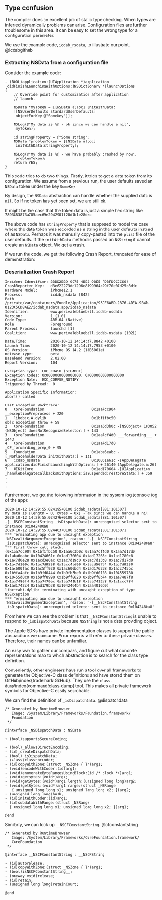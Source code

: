 ## Type confusion

The compiler does an excellent job of static type checking.  When types are inferred dynamically problems can arise.  Configuration files are further troublesome in this area.  It can be easy to set the wrong type for a configuration parameter.

We use the example code, `icdab_nsdata`, to illustrate our point.  @icdabgithub

### Extracting NSData from a configuration file

Consider the example code:

```
- (BOOL)application:(UIApplication *)application
 didFinishLaunchingWithOptions:(NSDictionary *)launchOptions
{
    // Override point for customization after application
    // launch.

    NSData *myToken = [[NSData alloc] initWithData:
    [[NSUserDefaults standardUserDefaults]
     objectForKey:@"SomeKey"]];

    NSLog(@"My data is %@ - ok since we can handle a nil",
     myToken);

    id stringProperty = @"Some string";
    NSData *problemToken = [[NSData alloc]
     initWithData:stringProperty];

    NSLog(@"My data is %@ - we have probably crashed by now",
     problemToken);
    return YES;
}
```

This code tries to do two things.  Firstly, it tries to get a data token from its configuration.
We assume from a previous run, the user defaults saved an `NSData` token under the key `SomeKey`

By design, the `NSData` abstraction can handle whether the supplied data is `nil`.  So if no token has yet been set, we are still ok.

It might be the case that the token data is just a simple hex string like `7893883873a705aec69e2942901f20d7b1e28dec`

The above code has `stringProperty` that is supposed to model the case where the data token was recorded as a string in the user defaults instead of as `NSData`.
Perhaps it was manually copy-pasted into the `plist` file of the user defaults.  If the `initWithData` method is passed an `NSString` it cannot create an `NSData` object.  We get a crash.

If we run the code, we get the following Crash Report, truncated for ease of demonstration:

### Deserialization Crash Report

```
Incident Identifier: 83DD2BB9-9C75-4BE5-98E5-FD3FD9CCC604
CrashReporter Key:   d3e622273dd1296e8599964c99f70e07d25c8ddc
Hardware Model:      iPhone12,1
Process:             icdab_nsdata [842]
Path:                /private/var/containers/Bundle/Application/93CF6ABD-2876-4DEA-9B4D-0123C5CD8AE2/icdab_nsdata.app/icdab_nsdata
Identifier:          www.perivalebluebell.icdab-nsdata
Version:             1 (1.0)
Code Type:           ARM-64 (Native)
Role:                Foreground
Parent Process:      launchd [1]
Coalition:           www.perivalebluebell.icdab-nsdata [1021]

Date/Time:           2020-10-12 14:14:37.8842 +0100
Launch Time:         2020-10-12 14:14:37.7953 +0100
OS Version:          iPhone OS 14.2 (18B5061e)
Release Type:        Beta
Baseband Version:    2.02.00
Report Version:      104

Exception Type:  EXC_CRASH (SIGABRT)
Exception Codes: 0x0000000000000000, 0x0000000000000000
Exception Note:  EXC_CORPSE_NOTIFY
Triggered by Thread:  0

Application Specific Information:
abort() called

Last Exception Backtrace:
0   CoreFoundation                      0x1aa7cc904 __exceptionPreprocess + 220
1   libobjc.A.dylib                     0x1bf1fbc50 objc_exception_throw + 59
2   CoreFoundation                      0x1aa6d3b0c -[NSObject+ 183052 (NSObject) doesNotRecognizeSelector:] + 143
3   CoreFoundation                      0x1aa7cf4d0 ___forwarding___ + 1443
4   CoreFoundation                      0x1aa7d17d0 _CF_forwarding_prep_0 + 95
5   Foundation                          0x1aba6eabc -[_NSPlaceholderData initWithData:] + 131
6   icdab_nsdata                        0x10061e61c -[AppDelegate application:didFinishLaunchingWithOptions:] + 26140 (AppDelegate.m:26)
7   UIKitCore                           0x1ad170604 -[UIApplication _handleDelegateCallbacksWithOptions:isSuspended:restoreState:] + 359
.
.
.
```


Furthermore, we get the following information in the system log (console log of the app):

```
2020-10-12 14:29:55.024195+0100 icdab_nsdata[881:101507] 
My data is {length = 0, bytes = 0x} - ok since we can handle a nil
2020-10-12 14:29:55.024276+0100 icdab_nsdata[881:101507] 
-[__NSCFConstantString _isDispatchData]: unrecognized selector sent to instance 0x1042480a8
2020-10-12 14:29:55.024403+0100 icdab_nsdata[881:101507] 
*** Terminating app due to uncaught exception 'NSInvalidArgumentException', reason: '-[__NSCFConstantString _isDispatchData]: unrecognized selector sent to instance 0x1042480a8'
*** First throw call stack:
(0x1aa7cc904 0x1bf1fbc50 0x1aa6d3b0c 0x1aa7cf4d0 0x1aa7d17d0 0x1aba6eabc 0x10424661c 0x1ad170604 0x1ad17266c 0x1ad1780c8 0x1ac7d0e28 0x1acd3e0ac 0x1ac7d19c0 0x1ac7d13c8 0x1ac7d17d0 0x1ac7d100c 0x1ac7d9558 0x1acc4ad90 0x1acd567d4 0x1ac7d9250 0x1ac600fac 0x1ac5ff920 0x1ac600bd4 0x1ad176268 0x1acc745bc 0x1b9fa4afc 0x1b9fd0444 0x1b9fb3be0 0x1b9fd0108 0x104559780 0x10455d0c0 0x1b9ff8990 0x1b9ff8620 0x1b9ff8b74 0x1aa7487f8 0x1aa7486f4 0x1aa7479ec 0x1aa741b18 0x1aa7412a8 0x1c1ccc784 0x1ad1742c4 0x1ad179b38 0x1042464b4 0x1aa4016c0)
libc++abi.dylib: terminating with uncaught exception of type NSException
*** Terminating app due to uncaught exception 'NSInvalidArgumentException', reason: '-[__NSCFConstantString _isDispatchData]: unrecognized selector sent to instance 0x1042480a8'
```

From here we can see the problem is that `__NSCFConstantString` is unable to respond to `_isDispatchData` because `NSString` is not a data providing object.

The Apple SDKs have private implementation classes to support the public abstractions we consume.  Error reports will refer to these private classes.  Therefore, their names can be unfamiliar.

An easy way to gather our compass, and figure out what concrete representations map to which abstraction is to search for the class type definition.

Conveniently, other engineers have run a tool over all frameworks to generate the Objective-C class definitions and have stored them on GitHub\index{trademark!GitHub}.  They use the `class-dump`\index{command!class-dump} tool. This makes all private framework symbols for Objective-C easily searchable.

We can find the definition of `_isDispatchData`. @dispatchdata

```
/* Generated by RuntimeBrowser
   Image: /System/Library/Frameworks/Foundation.framework/
   Foundation
 */

@interface _NSDispatchData : NSData

+ (bool)supportsSecureCoding;

- (bool)_allowsDirectEncoding;
- (id)_createDispatchData;
- (bool)_isDispatchData;
- (Class)classForCoder;
- (id)copyWithZone:(struct _NSZone { }*)arg1;
- (void)encodeWithCoder:(id)arg1;
- (void)enumerateByteRangesUsingBlock:(id /* block */)arg1;
- (void)getBytes:(void*)arg1;
- (void)getBytes:(void*)arg1 length:(unsigned long long)arg2;
- (void)getBytes:(void*)arg1 range:(struct _NSRange
   { unsigned long long x1; unsigned long long x2; })arg2;
- (unsigned long long)hash;
- (id)initWithCoder:(id)arg1;
- (id)subdataWithRange:(struct _NSRange
  { unsigned long long x1; unsigned long long x2; })arg1;

@end
```

Similarly, we can look up `__NSCFConstantString`. @cfconstantstring

```
/* Generated by RuntimeBrowser
   Image: /System/Library/Frameworks/CoreFoundation.framework/
   CoreFoundation
 */

@interface __NSCFConstantString : __NSCFString

- (id)autorelease;
- (id)copyWithZone:(struct _NSZone { }*)arg1;
- (bool)isNSCFConstantString__;
- (oneway void)release;
- (id)retain;
- (unsigned long long)retainCount;

@end
```
